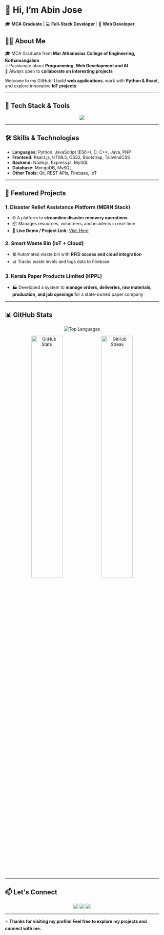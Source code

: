 # 👋 Hi, I’m Abin Jose

🎓 **MCA Graduate** | 💻 **Full-Stack Developer** | 👾 **Web Developer**  


## 🧑‍💻 About Me
🎓 MCA Graduate from **Mar Athanasius College of Engineering, Kothamangalam**  
💡 Passionate about **Programming, Web Development and AI**  
🤝 Always open to **collaborate on interesting projects**


Welcome to my GitHub! I build **web applications**, work with **Python & React**, and explore innovative **IoT projects**.  

---

## 🚀 Tech Stack & Tools

<p align="center">
  <img src="https://skillicons.dev/icons?i=react,nodejs,express,mongodb,js,html,css,python,java,c,git,vscode,php,mysql" />
</p>

---

## 🛠️ Skills & Technologies
- **Languages:** Python, JavaScript (ES6+), C, C++, Java, PHP  
- **Frontend:** React.js, HTML5, CSS3, Bootstrap, TailwindCSS  
- **Backend:** Node.js, Express.js, MySQL  
- **Database:** MongoDB, MySQL  
- **Other Tools:** Git, REST APIs, Firebase, IoT  

---

## 📂 Featured Projects

### 1. Disaster Relief Assistance Platform (MERN Stack)  
- 🌐 A platform to **streamline disaster recovery operations**  
- 📦 Manages resources, volunteers, and incidents in real-time
 - 🔗 **Live Demo / Project Link:** [Visit Here](https://disaster-platform-frontend-abinjosepullattus-projects.vercel.app/)

### 2. Smart Waste Bin (IoT + Cloud)  
- 🗑️ Automated waste bin with **RFID access and cloud integration**  
- 📊 Tracks waste levels and logs data to Firebase
  
### 3. Kerala Paper Products Limited (KPPL)  
- 🏭 Developed a system to **manage orders, deliveries, raw materials, production, and job openings** for a state-owned paper company 

---

## 📊 GitHub Stats

<p align="center">
  <img src="https://github-readme-stats.vercel.app/api/top-langs/?username=abinjosepullattu&layout=compact&theme=tokyonight&langs_count=8" alt="Top Languages" />
</p>

<p align="center">
  <img src="https://github-readme-stats.vercel.app/api?username=abinjosepullattu&show_icons=true&count_private=true&theme=tokyonight" width="45%" alt="GitHub Stats" />
  <img src="https://github-readme-streak-stats.herokuapp.com/?user=abinjosepullattu&theme=tokyonight&hide_border=true" width="45%" alt="GitHub Streak" />
</p>


---

## 📫 Let's Connect

<p align="center">
  <a href="https://www.linkedin.com/in/abinjosepullattu/" target="_blank"><img src="https://img.shields.io/badge/LinkedIn-blue?logo=linkedin&style=for-the-badge" /></a>
  <a href="mailto:abinjosepullattu@gmail.com"><img src="https://img.shields.io/badge/Email-red?logo=gmail&style=for-the-badge" /></a>
 <a href="https://www.instagram.com/jose__abin__/" target="_blank">
    <img src="https://img.shields.io/badge/Instagram-E4405F?logo=instagram&style=for-the-badge" />
  </a>
</p>

---

⭐ **Thanks for visiting my profile! Feel free to explore my projects and connect with me.**
